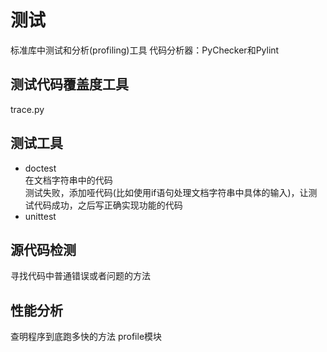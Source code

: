 # 测试
标准库中测试和分析(profiling)工具 
代码分析器：PyChecker和Pylint

## 测试代码覆盖度工具
trace.py 

## 测试工具
- doctest  
在文档字符串中的代码  
测试失败，添加哑代码(比如使用if语句处理文档字符串中具体的输入)，让测试代码成功，之后写正确实现功能的代码
- unittest

## 源代码检测
寻找代码中普通错误或者问题的方法

## 性能分析
查明程序到底跑多快的方法
profile模块